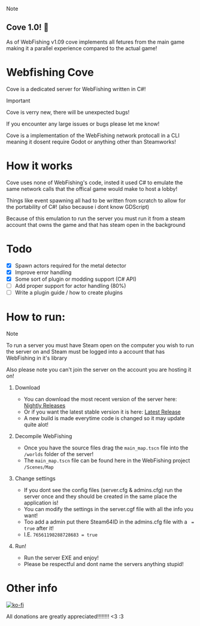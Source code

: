 ﻿> [!NOTE]  
> ## Cove 1.0! 🥳
> As of WebFishing v1.09 cove implements all fetures from the main game making it a parallel experience compared to the actual game!

# Webfishing Cove
Cove is a dedicated server for WebFishing written in C#!

> [!IMPORTANT]  
> Cove is verry new, there will be unexpected bugs! 
>
> If you encounter any large issues or bugs please let me know!

Cove is a implementation of the WebFishing network protocall in a CLI meaning it dosent require Godot or anything other than Steamworks!

# How it works
Cove uses none of WebFishing's code, insted it used C# to emulate the same network calls that the offical game would make to host a lobby!

Things like event spawning all had to be written from scratch to allow for the portability of C#! (also because i dont know GDScript)

Because of this emulation to run the server you must run it from a steam account that owns the game and that has steam open in the background

# Todo
- [X] Spawn actors required for the metal detector
- [X] Improve error handling
- [X] Some sort of plugin or modding support (C# API)
- [ ] Add proper support for actor handling (80%)
- [ ] Write a plugin guide / how to create plugins

# How to run:

> [!NOTE]  
> To run a server you must have Steam open on the computer you wish to run the server on
> and Steam must be logged into a account that has WebFishing in it's library 
> 
> Also please note you can't join the server on the account you are hosting it on!

1. Download
	- You can download the most recent version of the server here: [Nightly Releases](https://github.com/DrMeepso/WebFishingCove/tags)
	- Or if you want the latest stable version it is here: [Latest Release](https://github.com/DrMeepso/WebFishingCove/releases/latest)
	- A new build is made everytime code is changed so it may update quite alot!

2. Decompile WebFishing
	- Once you have the source files drag the `main_map.tscn` file into the `/worlds` folder of the server!
	- The `main_map.tscn` file can be found here in the WebFishing project `/Scenes/Map`

3. Change settings
	- If you dont see the config files (server.cfg & admins.cfg) run the server once and they should be created in the same place the application is!
	- You can modify the settings in the server.cgf file with all the info you want!
	- Too add a admin put there Steam64ID in the admins.cfg file with a ` = true` after it!
	- I.E. `76561198288728683 = true`

4. Run!
	- Run the server EXE and enjoy! 
	- Please be respectful and dont name the servers anything stupid!

	 
# Other info

[![ko-fi](https://ko-fi.com/img/githubbutton_sm.svg)](https://ko-fi.com/E1E0E65CR)

All donations are greatly appreciated!!!!!!!! <3 :3
